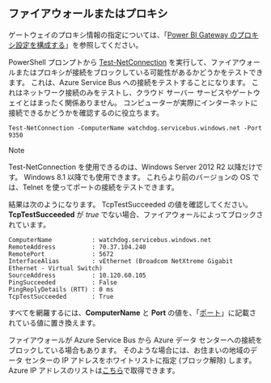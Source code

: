 ## <a name="firewall-or-proxy"></a>ファイアウォールまたはプロキシ
ゲートウェイのプロキシ情報の指定については、「[Power BI Gateway のプロキシ設定を構成する](../service-gateway-proxy.md)」を参照してください。

PowerShell プロンプトから [Test-NetConnection](https://docs.microsoft.com/powershell/module/nettcpip/test-netconnection) を実行して、ファイアウォールまたはプロキシが接続をブロックしている可能性があるかどうかをテストできます。 これは、Azure Service Bus への接続をテストすることになります。 これはネットワーク接続のみをテストし、クラウド サーバー サービスやゲートウェイとはまったく関係ありません。 コンピューターが実際にインターネットに接続できるかどうかを確認するのに役立ちます。

    Test-NetConnection -ComputerName watchdog.servicebus.windows.net -Port 9350

> [!NOTE]
> Test-NetConnection を使用できるのは、Windows Server 2012 R2 以降だけです。 Windows 8.1 以降でも使用できます。 これらより前のバージョンの OS では、Telnet を使ってポートの接続をテストできます。
> 
> 

結果は次のようになります。 TcpTestSucceeded の値を確認してください。 **TcpTestSucceeded** が *true* でない場合、ファイアウォールによってブロックされています。

    ComputerName           : watchdog.servicebus.windows.net
    RemoteAddress          : 70.37.104.240
    RemotePort             : 5672
    InterfaceAlias         : vEthernet (Broadcom NetXtreme Gigabit Ethernet - Virtual Switch)
    SourceAddress          : 10.120.60.105
    PingSucceeded          : False
    PingReplyDetails (RTT) : 0 ms
    TcpTestSucceeded       : True

すべてを網羅するには、**ComputerName** と **Port** の値を、「[ポート](../service-gateway-onprem.md#ports)」に記載されている値に置き換えます。

ファイアウォールが Azure Service Bus から Azure データ センターへの接続をブロックしている場合もあります。 そのような場合には、お住まいの地域のデータ センターの IP アドレスをホワイトリストに指定 (ブロック解除) します。 Azure IP アドレスのリストは[こちら](https://www.microsoft.com/download/details.aspx?id=41653)で取得できます。

